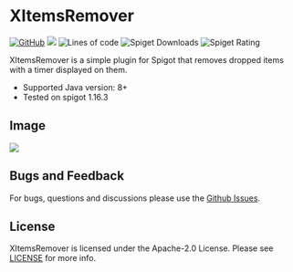 # XItemsRemover

[![GitHub](https://img.shields.io/github/license/Xezard/XItemsRemover)](https://github.com/Xezard/XItemsRemover/blob/master/LICENSE) 
[![](https://jitpack.io/v/Xezard/XItemsRemover.svg)](https://jitpack.io/#Xezard/XItemsRemover) 
![Lines of code](https://img.shields.io/tokei/lines/github/Xezard/XItemsRemover?label=lines%20of%20code) 
![Spiget Downloads](https://img.shields.io/spiget/downloads/85123)
![Spiget Rating](https://img.shields.io/spiget/rating/85123)

XItemsRemover is a simple plugin for Spigot that removes dropped items with a timer displayed on them.

* Supported Java version: 8+
* Tested on spigot 1.16.3

## Image 
![](https://sun9-74.userapi.com/KZPdZwCg5Ho79p7ft7NkcwICFB4ESZMbY_uOrQ/Hp9-IpeW-UQ.jpg)

## Bugs and Feedback

For bugs, questions and discussions please use the [Github Issues](https://github.com/Xezard/XItemsRemover/issues).

## License
XItemsRemover is licensed under the Apache-2.0 License. Please see [LICENSE](https://github.com/Xezard/XItemsRemover/blob/master/LICENSE "LICENSE") for more info.
